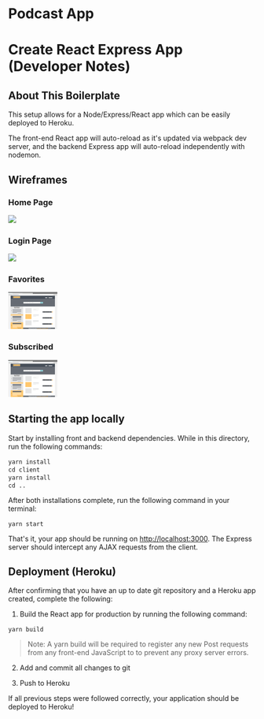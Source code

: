 # Podcast App

# Create React Express App (Developer Notes)

## About This Boilerplate

This setup allows for a Node/Express/React app which can be easily deployed to Heroku.

The front-end React app will auto-reload as it's updated via webpack dev server, and the backend Express app will auto-reload independently with nodemon.

## Wireframes

### Home Page
<img src ="Wireframe_Images/Wireframe_Images.png" width="100">

### Login Page
<img src="Wireframe_Images/Wireframe_Images/Podcast-Wireframe3.png" width="100">

### Favorites
<img src= "Wireframe_Images/Podcast-Wireframe.png" width="100">

### Subscribed
<img src= "Wireframe_Images/Podcast-Wireframe.png" width="100">


## Starting the app locally

Start by installing front and backend dependencies. While in this directory, run the following commands:

```
yarn install
cd client
yarn install
cd ..
```

After both installations complete, run the following command in your terminal:

```
yarn start
```

That's it, your app should be running on <http://localhost:3000>. The Express server should intercept any AJAX requests from the client.

## Deployment (Heroku)

After confirming that you have an up to date git repository and a Heroku app created, complete the following:

1. Build the React app for production by running the following command:

```
yarn build
```
> Note: A yarn build will be required to register any new Post requests from any front-end JavaScript to to prevent any proxy server errors.

2. Add and commit all changes to git

3. Push to Heroku

If all previous steps were followed correctly, your application should be deployed to Heroku!
